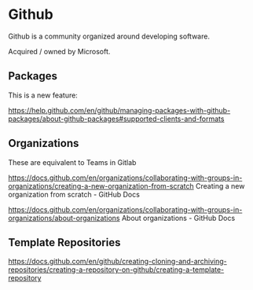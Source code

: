 # Github

Github is a community organized around developing software. 

Acquired / owned by Microsoft. 

## Packages

This is a new feature:

https://help.github.com/en/github/managing-packages-with-github-packages/about-github-packages#supported-clients-and-formats

## Organizations

These are equivalent to Teams in Gitlab

https://docs.github.com/en/organizations/collaborating-with-groups-in-organizations/creating-a-new-organization-from-scratch
Creating a new organization from scratch - GitHub Docs

https://docs.github.com/en/organizations/collaborating-with-groups-in-organizations/about-organizations
About organizations - GitHub Docs

## Template Repositories

https://docs.github.com/en/github/creating-cloning-and-archiving-repositories/creating-a-repository-on-github/creating-a-template-repository
